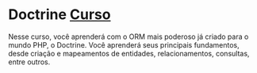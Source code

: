 # Doctrine [Curso](https://www.schoolofnet.com/curso-doctrine/ "Link para o Curso")
Nesse curso, você aprenderá com o ORM mais poderoso já criado para o mundo PHP, o Doctrine. Você aprenderá seus principais fundamentos, desde criação e mapeamentos de entidades, relacionamentos, consultas, entre outros.